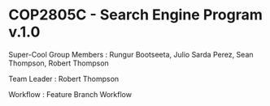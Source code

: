 # COP2805C - Search Engine Program v.1.0
Super-Cool Group
Members : Rungur Bootseeta,
         Julio Sarda Perez,
         Sean Thompson,
         Robert Thompson
         
Team Leader : Robert Thompson

Workflow : Feature Branch Workflow


